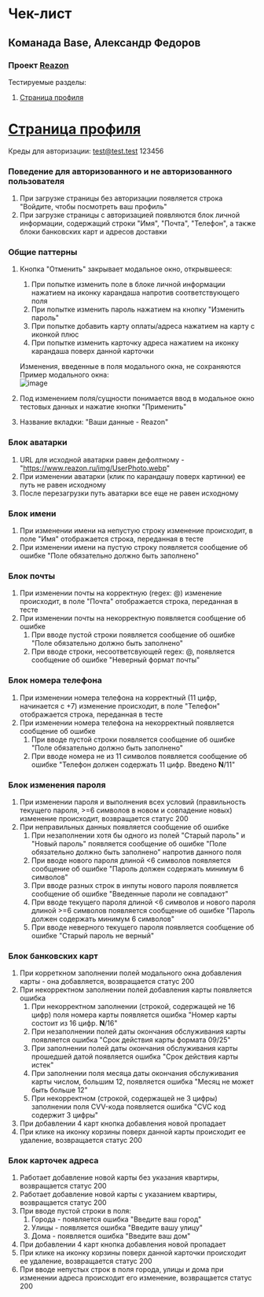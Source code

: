 # Чек-лист
## Команада Base, Александр Федоров
### Проект [Reazon](https://reazon.ru)

Тестируемые разделы:
1. [Страница профиля](https://github.com/thelvv/homework-3-spring-2023/blob/main/Base-Alexander-Fedorov.md#c%D1%82%D1%80%D0%B0%D0%BD%D0%B8%D1%86%D0%B0-%D0%BF%D1%80%D0%BE%D1%84%D0%B8%D0%BB%D1%8F)

# [Cтраница профиля](https://www.reazon.ru/user)
Креды для авторизации: test@test.test 123456

### Поведение для авторизованного и не авторизованного пользователя
1. При загрузке страницы без авторизации появляется строка "Войдите, чтобы посмотреть ваш профиль"
2. При загрузке страницы с авторизацией появляются блок личной информации, содержащий строки "Имя", "Почта", "Телефон", а также блоки банковских карт и адресов доставки

### Общие паттерны
1. Кнопка "Отменить" закрывает модальное окно, открывшееся:
   1. При попытке изменить поле в блоке личной информации нажатием на иконку карандаша напротив соответствующего поля
   2. При попытке изменить пароль нажатием на кнопку "Изменить пароль"
   3. При попытке добавить карту оплаты/адреса нажатием на карту с иконкой плюс
   4. При попытке изменить карточку адреса нажатием на иконку карандаша поверх данной карточки

   Изменения, введенные в поля модального окна, не сохраняются  
   Пример модального окна:  
   ![image](https://user-images.githubusercontent.com/59176894/235500296-852fb39e-cecc-4f67-8946-9ad18e4d9fe8.png)  
2. Под изменением поля/сущности понимается ввод в модальное окно тестовых данных и нажатие кнопки "Применить"
3. Название вкладки: "Ваши данные - Reazon"

### Блок аватарки
1. URL для исходной аватарки равен дефолтному - "https://www.reazon.ru/img/UserPhoto.webp"
2. При изменении аватарки (клик по карандашу поверх картинки) ее путь не равен исходному
3. После перезагрузки путь аватарки все еще не равен исходному

### Блок имени
1. При изменении имени на непустую строку изменение происходит, в поле "Имя" отображается строка, переданная в тесте
2. При изменении имени на пустую строку появляется сообщение об ошибке "Поле обязательно должно быть заполнено"

### Блок почты
1. При изменении почты на корректную (regex: @) изменение происходит, в поле "Почта" отображается строка, переданная в тесте
2. При изменении почты на некорректную появляется сообщение об ошибке
   1. При вводе пустой строки появляется сообщение об ошибке "Поле обязательно должно быть заполнено"
   2. При вводе строки, несоответсвующей regex: @, появляется сообщение об ошибке "Неверный формат почты"

### Блок номера телефона
1. При изменении номера телефона на корректный (11 цифр, начинается с +7) изменение происходит, в поле "Телефон" отображается строка, переданная в тесте
2. При изменении номера телефона на некорректный появляется сообщение об ошибке
   1. При вводе пустой строки появляется сообщение об ошибке "Поле обязательно должно быть заполнено"
   2. При вводе номера не из 11 символов появляется сообщение об ошибке "Телефон должен содержать 11 цифр. Введено __N__/11"

### Блок изменения пароля
1. При изменении пароля и выполнения всех условий (правильность текущего пароля, >=6 символов в новом и совпадение новых) изменение происходит, возвращается статус 200
2. При неправильных данных появляется сообщение об ошибке
   1. При незаполнении хотя бы одного из полей "Старый пароль" и "Новый пароль" появляется сообщение об ошибке "Поле обязательно должно быть заполнено" напротив данного поля
   2. При вводе нового пароля длиной <6 символов появляется сообщение об ошибке "Пароль должен содержать минимум 6 символов"
   3. При вводе разных строк в инпуты нового пароля появляется сообщение об ошибке "Введенные пароли не совпадают"
   4. При вводе текущего пароля длиной <6 символов и нового пароля длиной >=6 символов появляется сообщение об ошибке "Пароль должен содержать минимум 6 символов"
   5. При вводе неверного текущего пароля появляется сообщение об ошибке "Старый пароль не верный"

### Блок банковских карт
1. При корреткном заполнении полей модального окна добавления карты - она добавляется, возвращается статус 200
2. При некорректном заполнении полей добавления карты появляется ошибка
   1. При некорректном заполнении (строкой, содержащей не 16 цифр) поля номера карты появляется ошибка "Номер карты состоит из 16 цифр. __N__/16"
   2. При незаполнении полей даты окончания обслуживания карты появляется ошибка "Срок действия карты формата 09/25"
   3. При заполнении полей даты окончания обслуживания карты прошедшей датой появляется ошибка "Срок действия карты истек"
   4. При заполнении поля месяца даты окончания обслуживания карты числом, большим 12, появляется ошибка "Месяц не может быть больше 12"
   5. При некорректном (строкой, содержащей не 3 цифры) заполнении поля CVV-кода появляется ошибка "CVC код содержит 3 цифры"
3. При добавлении 4 карт кнопка добавления новой пропадает
4. При клике на иконку корзины поверх данной карты происходит ее удаление, возвращается статус 200

### Блок карточек адреса
1. Работает добавление новой карты без указания квартиры, возвращается статус 200
2. Работает добавление новой карты с указанием квартиры, возвращается статус 200
3. При вводе пустой строки в поля:
   1. Города - появляется ошибка "Введите ваш город"
   2. Улицы - появляется ошибка "Введите вашу улицу"
   3. Дома - появляется ошибка "Введите ваш дом"
5. При добавлении 4 карт кнопка добавления новой пропадает
6. При клике на иконку корзины поверх данной карточки происходит ее удаление, возвращается статус 200
7. При вводе непустых строк в поля города, улицы и дома при изменении адреса происходит его изменение, возвращается статус 200
